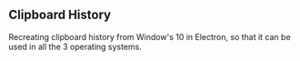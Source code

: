 ## Clipboard History

Recreating clipboard history from Window's 10 in Electron, so that it can be used in all the 3 operating systems.


